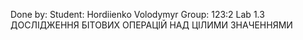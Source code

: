 Done by:
Student: Hordiienko Volodymyr
Group: 123:2
Lab 1.3 ДОСЛІДЖЕННЯ БІТОВИХ ОПЕРАЦІЙ НАД ЦІЛИМИ ЗНАЧЕННЯМИ
